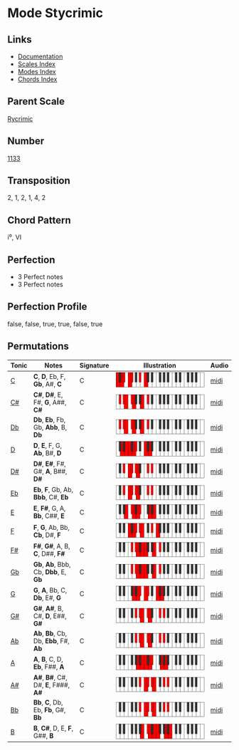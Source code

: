 # Mode Stycrimic

## Links

- [Documentation](README.md)
- [Scales Index](Scales.md)
- [Modes Index](Modes.md)
- [Chords Index](Chords.md)

## Parent Scale

[Rycrimic](ScaleRycrimic.md)

## Number

[1133](https://ianring.com/musictheory/scales/1133)

## Transposition

2, 1, 2, 1, 4, 2

## Chord Pattern

i⁰, VI

## Perfection

- 3 Perfect notes
- 3 Perfect notes

## Perfection Profile

false, false, true, true, false, true

## Permutations

| Tonic | Notes | Signature | Illustration | Audio |
|-------|-------|-----------|--------------|-------|
| [C](ModeCNaturalStycrimic.md) | **C**, **D**, Eb, F, **Gb**, A#, **C** | C | ![CNaturalStycrimic](ModeCNaturalStycrimic.png) | [midi](https://github.com/edipermadi/music/blob/main/docs/ModeCNaturalStycrimic.mid?raw=true) |
| [C#](ModeCSharpStycrimic.md) | **C#**, **D#**, E, F#, **G**, A##, **C#** | C | ![CSharpStycrimic](ModeCSharpStycrimic.png) | [midi](https://github.com/edipermadi/music/blob/main/docs/ModeCSharpStycrimic.mid?raw=true) |
| [Db](ModeDFlatStycrimic.md) | **Db**, **Eb**, Fb, Gb, **Abb**, B, **Db** | C | ![DFlatStycrimic](ModeDFlatStycrimic.png) | [midi](https://github.com/edipermadi/music/blob/main/docs/ModeDFlatStycrimic.mid?raw=true) |
| [D](ModeDNaturalStycrimic.md) | **D**, **E**, F, G, **Ab**, B#, **D** | C | ![DNaturalStycrimic](ModeDNaturalStycrimic.png) | [midi](https://github.com/edipermadi/music/blob/main/docs/ModeDNaturalStycrimic.mid?raw=true) |
| [D#](ModeDSharpStycrimic.md) | **D#**, **E#**, F#, G#, **A**, B##, **D#** | C | ![DSharpStycrimic](ModeDSharpStycrimic.png) | [midi](https://github.com/edipermadi/music/blob/main/docs/ModeDSharpStycrimic.mid?raw=true) |
| [Eb](ModeEFlatStycrimic.md) | **Eb**, **F**, Gb, Ab, **Bbb**, C#, **Eb** | C | ![EFlatStycrimic](ModeEFlatStycrimic.png) | [midi](https://github.com/edipermadi/music/blob/main/docs/ModeEFlatStycrimic.mid?raw=true) |
| [E](ModeENaturalStycrimic.md) | **E**, **F#**, G, A, **Bb**, C##, **E** | C | ![ENaturalStycrimic](ModeENaturalStycrimic.png) | [midi](https://github.com/edipermadi/music/blob/main/docs/ModeENaturalStycrimic.mid?raw=true) |
| [F](ModeFNaturalStycrimic.md) | **F**, **G**, Ab, Bb, **Cb**, D#, **F** | C | ![FNaturalStycrimic](ModeFNaturalStycrimic.png) | [midi](https://github.com/edipermadi/music/blob/main/docs/ModeFNaturalStycrimic.mid?raw=true) |
| [F#](ModeFSharpStycrimic.md) | **F#**, **G#**, A, B, **C**, D##, **F#** | C | ![FSharpStycrimic](ModeFSharpStycrimic.png) | [midi](https://github.com/edipermadi/music/blob/main/docs/ModeFSharpStycrimic.mid?raw=true) |
| [Gb](ModeGFlatStycrimic.md) | **Gb**, **Ab**, Bbb, Cb, **Dbb**, E, **Gb** | C | ![GFlatStycrimic](ModeGFlatStycrimic.png) | [midi](https://github.com/edipermadi/music/blob/main/docs/ModeGFlatStycrimic.mid?raw=true) |
| [G](ModeGNaturalStycrimic.md) | **G**, **A**, Bb, C, **Db**, E#, **G** | C | ![GNaturalStycrimic](ModeGNaturalStycrimic.png) | [midi](https://github.com/edipermadi/music/blob/main/docs/ModeGNaturalStycrimic.mid?raw=true) |
| [G#](ModeGSharpStycrimic.md) | **G#**, **A#**, B, C#, **D**, E##, **G#** | C | ![GSharpStycrimic](ModeGSharpStycrimic.png) | [midi](https://github.com/edipermadi/music/blob/main/docs/ModeGSharpStycrimic.mid?raw=true) |
| [Ab](ModeAFlatStycrimic.md) | **Ab**, **Bb**, Cb, Db, **Ebb**, F#, **Ab** | C | ![AFlatStycrimic](ModeAFlatStycrimic.png) | [midi](https://github.com/edipermadi/music/blob/main/docs/ModeAFlatStycrimic.mid?raw=true) |
| [A](ModeANaturalStycrimic.md) | **A**, **B**, C, D, **Eb**, F##, **A** | C | ![ANaturalStycrimic](ModeANaturalStycrimic.png) | [midi](https://github.com/edipermadi/music/blob/main/docs/ModeANaturalStycrimic.mid?raw=true) |
| [A#](ModeASharpStycrimic.md) | **A#**, **B#**, C#, D#, **E**, F###, **A#** | C | ![ASharpStycrimic](ModeASharpStycrimic.png) | [midi](https://github.com/edipermadi/music/blob/main/docs/ModeASharpStycrimic.mid?raw=true) |
| [Bb](ModeBFlatStycrimic.md) | **Bb**, **C**, Db, Eb, **Fb**, G#, **Bb** | C | ![BFlatStycrimic](ModeBFlatStycrimic.png) | [midi](https://github.com/edipermadi/music/blob/main/docs/ModeBFlatStycrimic.mid?raw=true) |
| [B](ModeBNaturalStycrimic.md) | **B**, **C#**, D, E, **F**, G##, **B** | C | ![BNaturalStycrimic](ModeBNaturalStycrimic.png) | [midi](https://github.com/edipermadi/music/blob/main/docs/ModeBNaturalStycrimic.mid?raw=true) |
